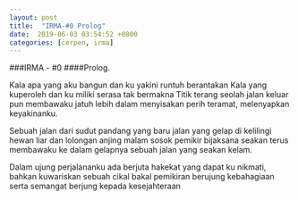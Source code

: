 ```yaml
---
layout: post
title:  "IRMA-#0 Prolog"
date:  2019-06-03 03:54:52 +0800
categories: [cerpen, irma]
---
```


###IRMA - #0
####Prolog.

Kala apa yang aku bangun dan ku yakini runtuh berantakan
Kala yang kuperoleh dan ku miliki serasa tak bermakna
Titik terang seolah jalan keluar pun membawaku jatuh lebih dalam
    menyisakan perih teramat, melenyapkan keyakinanku.

Sebuah jalan dari sudut pandang yang baru
jalan yang gelap di kelilingi hewan liar dan lolongan anjing malam
sosok pemikir bijaksana seakan terus membawaku ke dalam gelapnya
    sebuah jalan yang seakan kelam.

Dalam ujung perjalananku
    ada berjuta hakekat yang dapat ku nikmati, bahkan kuwariskan
    sebuah cikal bakal pemikiran berujung kebahagiaan
    serta semangat berjung kepada kesejahteraan
